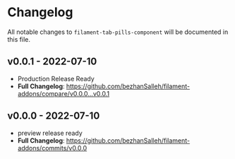 # Changelog

All notable changes to `filament-tab-pills-component` will be documented in this file.

## v0.0.1 - 2022-07-10

- Production Release Ready
- **Full Changelog**: https://github.com/bezhanSalleh/filament-addons/compare/v0.0.0...v0.0.1

## v0.0.0 - 2022-07-10

- preview release ready
- **Full Changelog**: https://github.com/bezhanSalleh/filament-addons/commits/v0.0.0
